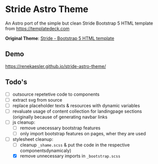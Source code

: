 # Stride Astro Theme

An Astro port of the simple but clean Stride Bootstrap 5 HTML template from https://templatedeck.com

**Original Theme**: [Stride - Bootstrap 5 HTML template](https://github.com/holger1411/Stride-HTML-Bootstrap-Template)

## Demo

https://renekaesler.github.io/stride-astro-theme/

## Todo's

- [ ] outsource repetetive code to components
- [ ] extract svg from source
- [ ] replace placeholder texts & resources with dynamic variables
- [ ] revaluate usage of content collection for landingpage sections (originally because of generating navbar links
- [ ] js cleanup:
  - [ ] remove unecessary bootstrap features
  - [ ] only import bootstrap features on pages, wher they are used
- [ ] stylesheet cleanup:
  - [ ] cleanup `_shame.scss` & put the code in the respective componentsdynamicaly)
  - [x] remove unnecessary imports in `_bootstrap.scss`
